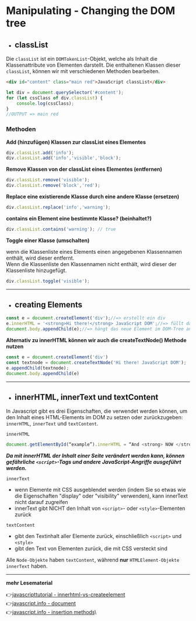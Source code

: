 # Manipulating - Changing the DOM tree

- ## classList

Die `classList` ist ein `DOMTokenList`-Objekt, welche als Inhalt die Klassenattribute von Elementen darstellt.
Die enthaltenen Klassen dieser `classList`, können wir mit verschiedenen Methoden bearbeiten.

```html
<div id="content" class="main red">JavaScript classList</div>  
```
```javascript
let div = document.querySelector('#content');
for (let cssClass of div.classList) {
    console.log(cssClass);
}
//OUTPUT => main red
```
### Methoden

**Add (hinzufügen) Klassen zur classList eines Elementes**

```javascript
div.classList.add('info');
div.classList.add('info','visible','block');
```
**Remove Klassen von der classList eines Elementes (entfernen)**

```javascript
div.classList.remove('visible');
div.classList.remove('block','red');
``` 
**Replace eine existierende Klasse durch eine andere Klasse (ersetzen)**

```javascript
div.classList.replace('info','warning');
```
**contains ein Element eine bestimmte Klasse? (beinhaltet?)**

```javascript
div.classList.contains('warning'); // true
```

**Toggle einer Klasse (umschalten)**

wenn die Klassenliste eines Elements einen angegebenen Klassennamen enthält, wird dieser entfernt.\
Wenn die Klassenliste den Klassennamen nicht enthält, wird dieser der Klassenliste hinzugefügt.
```javascript
div.classList.toggle('visible');
```
---

- ## creating Elements

```javascript
const e = document.createElement('div');//=> erstellt ein div
e.innerHTML = '<strong>Hi there!</strong> JavaScript DOM';//=> füllt das div mit text
document.body.appendChild(e);//=> hängt das neue Element im DOM-Tree an
```

**Alternativ zu innerHTML können wir auch die createTextNode() Methode nutzen**

```javascript
const e = document.createElement('div')
const textnode = document.createTextNode('Hi there! JavaScript DOM');
e.appendChild(textnode); 
document.body.appendChild(e)
```
---
- ## innerHTML, innerText und textContent

In Javascript gibt es drei Eigenschaften, die verwendet werden können, um den Inhalt eines HTML-Elements im DOM zu setzen oder zurückzugeben: `innerHTML`, `innerText` und `textContent`.

`innerHTML`

```javascript
document.getElementById(“example”).innerHTML = “And <strong> NOW </strong> the contents have been changed!”;
```
***Da mit innerHTML der Inhalt einer Seite verändert werden kann, können gefährliche `<script>`-Tags und andere JavaScript-Angriffe ausgeführt werden.***

`innerText` 
- wenn Elemente mit CSS ausgeblendet werden (indem Sie so etwas wie die Eigenschaften "display" oder "visibility" verwenden), kann innerText nicht darauf zugreifen
- innerText gibt NICHT den Inhalt von `<script>`- oder `<style>`-Elementen zurück

`textContent`
- gibt den Textinhalt aller Elemente zurück, einschließlich `<script>` und `<style>`
- gibt den Text von Elementen zurück, die mit CSS versteckt sind

Alle `Node-Objekte` haben `textContent`, während **nur** `HTMLElement-Objekte` `innerText` haben.

---
**mehr Lesematerial**

:point_right:[javascripttutorial - innerhtml-vs-createelement](https://www.javascripttutorial.net/javascript-dom/javascript-innerhtml-vs-createelement/)\
:point_right:[javascript.info - document](https://javascript.info/document)\
:point_right:[javascript.info - insertion methods](https://javascript.info/modifying-document)\






